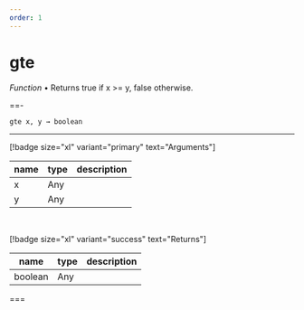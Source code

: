 ```yaml
---
order: 1
---
```

# gte

_Function_ &bull; Returns true if x >= y, false otherwise.


==- <pre><code>gte x, y &rarr; boolean</code></pre>
<hr>

[!badge size="xl" variant="primary" text="Arguments"]

| name | type | description |
|------|------|-------------|
|x|Any||
|y|Any||

<br>

[!badge size="xl" variant="success" text="Returns"]

| name | type | description |
|------|------|-------------|
|boolean|Any||



===



